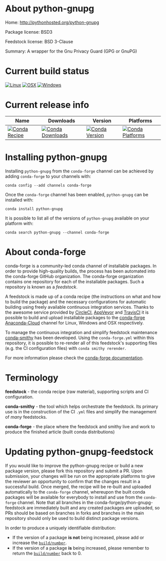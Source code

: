 About python-gnupg
==================

Home: http://pythonhosted.org/python-gnupg

Package license: BSD3

Feedstock license: BSD 3-Clause

Summary: A wrapper for the Gnu Privacy Guard (GPG or GnuPG)



Current build status
====================

[![Linux](https://img.shields.io/circleci/project/github/conda-forge/python-gnupg-feedstock/master.svg?label=Linux)](https://circleci.com/gh/conda-forge/python-gnupg-feedstock)
[![OSX](https://img.shields.io/travis/conda-forge/python-gnupg-feedstock/master.svg?label=macOS)](https://travis-ci.org/conda-forge/python-gnupg-feedstock)
[![Windows](https://img.shields.io/appveyor/ci/conda-forge/python-gnupg-feedstock/master.svg?label=Windows)](https://ci.appveyor.com/project/conda-forge/python-gnupg-feedstock/branch/master)

Current release info
====================

| Name | Downloads | Version | Platforms |
| --- | --- | --- | --- |
| [![Conda Recipe](https://img.shields.io/badge/recipe-python--gnupg-green.svg)](https://anaconda.org/conda-forge/python-gnupg) | [![Conda Downloads](https://img.shields.io/conda/dn/conda-forge/python-gnupg.svg)](https://anaconda.org/conda-forge/python-gnupg) | [![Conda Version](https://img.shields.io/conda/vn/conda-forge/python-gnupg.svg)](https://anaconda.org/conda-forge/python-gnupg) | [![Conda Platforms](https://img.shields.io/conda/pn/conda-forge/python-gnupg.svg)](https://anaconda.org/conda-forge/python-gnupg) |

Installing python-gnupg
=======================

Installing `python-gnupg` from the `conda-forge` channel can be achieved by adding `conda-forge` to your channels with:

```
conda config --add channels conda-forge
```

Once the `conda-forge` channel has been enabled, `python-gnupg` can be installed with:

```
conda install python-gnupg
```

It is possible to list all of the versions of `python-gnupg` available on your platform with:

```
conda search python-gnupg --channel conda-forge
```


About conda-forge
=================

conda-forge is a community-led conda channel of installable packages.
In order to provide high-quality builds, the process has been automated into the
conda-forge GitHub organization. The conda-forge organization contains one repository
for each of the installable packages. Such a repository is known as a *feedstock*.

A feedstock is made up of a conda recipe (the instructions on what and how to build
the package) and the necessary configurations for automatic building using freely
available continuous integration services. Thanks to the awesome service provided by
[CircleCI](https://circleci.com/), [AppVeyor](http://www.appveyor.com/)
and [TravisCI](https://travis-ci.org/) it is possible to build and upload installable
packages to the [conda-forge](https://anaconda.org/conda-forge)
[Anaconda-Cloud](http://docs.anaconda.org/) channel for Linux, Windows and OSX respectively.

To manage the continuous integration and simplify feedstock maintenance
[conda-smithy](http://github.com/conda-forge/conda-smithy) has been developed.
Using the ``conda-forge.yml`` within this repository, it is possible to re-render all of
this feedstock's supporting files (e.g. the CI configuration files) with ``conda smithy rerender``.

For more information please check the [conda-forge documentation](https://conda-forge.org/docs/).

Terminology
===========

**feedstock** - the conda recipe (raw material), supporting scripts and CI configuration.

**conda-smithy** - the tool which helps orchestrate the feedstock.
                   Its primary use is in the construction of the CI ``.yml`` files
                   and simplify the management of *many* feedstocks.

**conda-forge** - the place where the feedstock and smithy live and work to
                  produce the finished article (built conda distributions)


Updating python-gnupg-feedstock
===============================

If you would like to improve the python-gnupg recipe or build a new
package version, please fork this repository and submit a PR. Upon submission,
your changes will be run on the appropriate platforms to give the reviewer an
opportunity to confirm that the changes result in a successful build. Once
merged, the recipe will be re-built and uploaded automatically to the
`conda-forge` channel, whereupon the built conda packages will be available for
everybody to install and use from the `conda-forge` channel.
Note that all branches in the conda-forge/python-gnupg-feedstock are
immediately built and any created packages are uploaded, so PRs should be based
on branches in forks and branches in the main repository should only be used to
build distinct package versions.

In order to produce a uniquely identifiable distribution:
 * If the version of a package **is not** being increased, please add or increase
   the [``build/number``](http://conda.pydata.org/docs/building/meta-yaml.html#build-number-and-string).
 * If the version of a package **is** being increased, please remember to return
   the [``build/number``](http://conda.pydata.org/docs/building/meta-yaml.html#build-number-and-string)
   back to 0.
